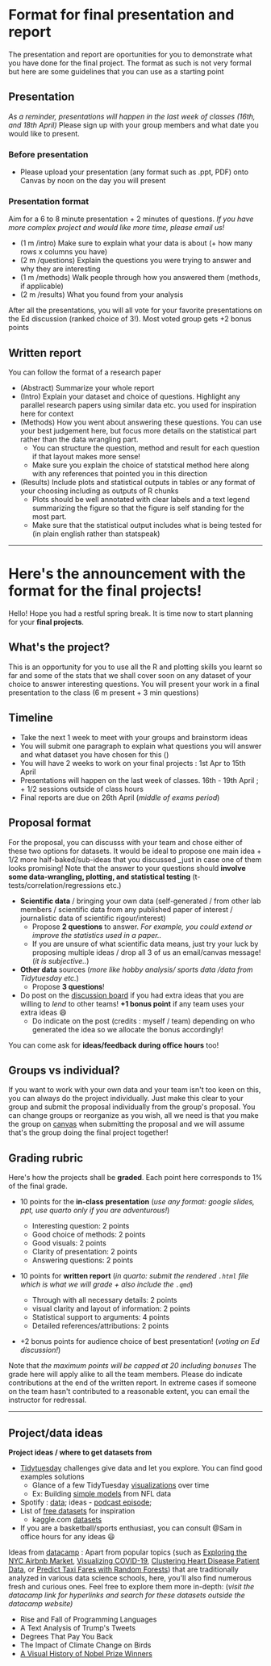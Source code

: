 # Format for final presentation and report

The presentation and report are oportunities for you to demonstrate what you have done for the final project. The format as such is not very formal but here are some guidelines that you can use as a starting point

## Presentation
*As a reminder, presentations will happen in the last week of classes (16th, and 18th April)*
Please sign up with your group members and what date you would like to present. 

### Before presentation
- Please upload your presentation (any format such as .ppt, PDF) onto Canvas by noon on the day you will present 

### Presentation format
Aim for a 6 to 8 minute presentation + 2 minutes of questions. *If you have more complex project and would like more time, please email us!*
- (1 m /intro) Make sure to explain what your data is about (+ how many rows x columns you have)
- (2 m /questions) Explain the questions you were trying to answer and why they are interesting
- (1 m /methods) Walk people through how you answered them (methods, if applicable)
- (2 m /results) What you found from your analysis

After all the presentations, you will all vote for your favorite presentations on the Ed discussion (ranked choice of 3!). Most voted group gets +2 bonus points

## Written report
You can follow the format of a research paper
- (Abstract) Summarize your whole report
- (Intro) Explain your dataset and choice of questions. Highlight any parallel research papers using similar data etc. you used for inspiration here for context
- (Methods) How you went about answering these questions. You can use your best judgement here, but focus more details on the statistical part rather than the data wrangling part.
	- You can structure the question, method and result for each question if that layout makes more sense!
 	- Make sure you explain the choice of statstical method here along with any references that pointed you in this direction
- (Results) Include plots and statistical outputs in tables or any format of your choosing including as outputs of R chunks
	- Plots should be well annotated with clear labels and a text legend summarizing the figure so that the figure is self standing for the most part.
 	- Make sure that the statistical output includes what is being tested for (in plain english rather than statspeak) 

----
# Here's the announcement with the format for the final projects!


Hello! Hope you had a restful spring break. It is time now to start planning for your **final projects**. 

## What's the project?
This is an opportunity for you to use all the R and plotting skills you learnt so far and some of the stats that we shall cover soon on any dataset of your choice to answer interesting questions. You will present your work in a final presentation to the class (6 m present + 3 min questions)    

## Timeline
- Take the next 1 week to meet with your groups and brainstorm ideas
- You will submit one paragraph to explain what questions you will answer and what dataset you have chosen for this ()
- You will have 2 weeks to work on your final projects : 1st Apr to 15th April
- Presentations will happen on the last week of classes. 16th - 19th April ; + 1/2 sessions outside of class hours
- Final reports are due on 26th April (*middle of exams period*)

## Proposal format
For the proposal, you can discusss with your team and chose either of these two options for datasets. It would be ideal to propose one main idea + 1/2 more half-baked/sub-ideas that you discussed _just in case one of them looks promising!
Note that the answer to your questions should **involve some data-wrangling, plotting, and statistical testing** (t-tests/correlation/regressions etc.)
- **Scientific data** / bringing your own data (self-generated / from other lab members / scientific data from any published paper of interest / journalistic data of scientific rigour/interest)
	- Propose **2 questions** to answer. _For example, you could extend or improve the statistics used in a paper.._
 	- If you are unsure of what scientific data means, just try your luck by proposing multiple ideas / drop all 3 of us an email/canvas message! (_it is subjective.._)
 - **Other data** sources (_more like hobby analysis/ sports data /data from Tidytuesday etc._)
 	- Propose **3 questions**! 
 - Do post on the [discussion board](https://edstem.org/us/courses/51883/discussion/) if you had extra ideas that you are willing to _lend_ to other teams! **+1 bonus point** if any team uses your extra ideas 😄
 	- Do indicate on the post (credits : myself / team) depending on who generated the idea so we allocate the bonus accordingly! 	

You can come ask for **ideas/feedback during office hours** too!

## Groups vs individual?
If you want to work with your own data and your team isn't too keen on this, you can always do the project individually. Just make this clear to your group and submit the proposal individually from the group's proposal.
You can change groups or reorganize as you wish, all we need is that you make the group on [canvas](https://community.canvaslms.com/t5/Student-Guide/How-do-I-create-a-group-as-a-student/ta-p/280) when submitting the proposal and we will assume that's the group doing the final project together!

## Grading rubric
Here's how the projects shall be **graded**. Each point here corresponds to 1% of the final grade.
- 10 points for the **in-class presentation** (_use any format: google slides, ppt, use quarto only if you are adventurous!_)
	- Interesting question: 2 points
	- Good choice of methods: 2 points
	- Good visuals: 2 points
	- Clarity of presentation: 2 points
 	- Answering questions: 2 points 

- 10 points for **written report** (_in quarto: submit the rendered `.html` file which is what we will grade + also include the `.qmd`_)
	- Through with all necessary details: 2 points
	- visual clarity and layout of information: 2 points
	- Statistical support to arguments: 4 points
	- Detailed references/attributions: 2 points
- +2 bonus points for audience choice of best presentation! (_voting on Ed discussion!_)

Note that _the maximum points will be capped at 20 including bonuses_
The grade here will apply alike to all the team members. Please do indicate contributions at the end of the written report. In extreme cases if someone on the team hasn't contributed to a reasonable extent, you can email the instructor for redressal.

-----

## Project/data ideas

**Project ideas / where to get datasets from**
- [Tidytuesday](https://github.com/rfordatascience/tidytuesday) challenges give data and let you explore. You can find good examples solutions
	- Glance of a few TidyTuesday [visualizations](https://github.com/jack-davison/TidyTuesday) over time
	- Ex: Building [simple models](https://juliasilge.com/blog/intro-tidymodels/) from NFL data
- Spotify : [data](https://github.com/rfordatascience/tidytuesday/tree/master/data/2020/2020-01-21); ideas - [podcast episode](https://www.tidytuesday.com/15); 
- List of [free datasets](https://blog.journeyofanalytics.com/50-free-datasets-for-data-science-projects/) for inspiration
	- kaggle.com [datasets](https://www.kaggle.com/datasets)
 - If you are a basketball/sports enthusiast, you can consult @Sam in office hours for any ideas 😃

Ideas from [datacamp](https://www.datacamp.com/blog/r-project-ideas) : Apart from popular topics (such as [Exploring the NYC Airbnb Market](https://www.datacamp.com/projects/1354), [Visualizing COVID-19](https://www.datacamp.com/projects/870), [Clustering Heart Disease Patient Data](https://www.datacamp.com/projects/552), or [Predict Taxi Fares with Random Forests](https://www.datacamp.com/projects/496)) that are traditionally analyzed in various data science schools, here, you'll also find numerous fresh and curious ones. Feel free to explore them more in-depth: (_visit the datacamp link for hyperlinks and search for these datasets outside the datacamp website)_

- Rise and Fall of Programming Languages
- A Text Analysis of Trump's Tweets
- Degrees That Pay You Back
- The Impact of Climate Change on Birds
- [A Visual History of Nobel Prize Winners](https://www.datacamp.com/projects/309)
